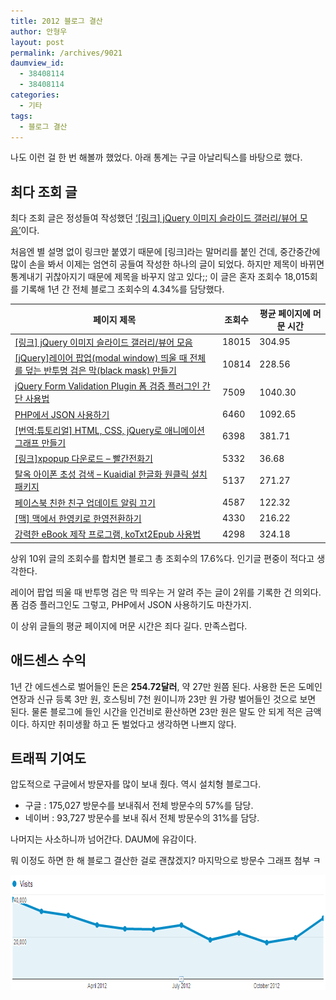 ```yaml
---
title: 2012 블로그 결산
author: 안형우
layout: post
permalink: /archives/9021
daumview_id:
  - 38408114
  - 38408114
categories:
  - 기타
tags:
  - 블로그 결산
---
```

나도 이런 걸 한 번 해볼까 했었다. 아래 통계는 구글 아날리틱스를 바탕으로 했다.

## 최다 조회 글

최다 조회 글은 정성들여 작성했던 [&#8216;[링크] jQuery 이미지 슬라이드 갤러리/뷰어 모음&#8217;][1]이다.

처음엔 별 설명 없이 링크만 붙였기 때문에 [링크]라는 말머리를 붙인 건데, 중간중간에 많이 손을 봐서 이제는 엄연히 공들여 작성한 하나의 글이 되었다. 하지만 제목이 바뀌면 통계내기 귀찮아지기 때문에 제목을 바꾸지 않고 있다;; 이 글은 혼자 조회수 18,015회를 기록해 1년 간 전체 블로그 조회수의 4.34%를 담당했다.

| 페이지 제목                                                                 | 조회수   | 평균 페이지에 머문 시간 |
| ---------------------------------------------------------------------- | ----- | ------------- |
| [[링크] jQuery 이미지 슬라이드 갤러리/뷰어 모음][1]                                    | 18015 | 304.95        |
| [[jQuery]레이어 팝업(modal window) 띄울 때 전체를 덮는 반투명 검은 막(black mask) 만들기][2] | 10814 | 228.56        |
| [jQuery Form Validation Plugin 폼 검증 플러그인 간단 사용법][3]                    | 7509  | 1040.30       |
| [PHP에서 JSON 사용하기][4]                                                   | 6460  | 1092.65       |
| [[번역:튜토리얼] HTML, CSS, jQuery로 애니메이션 그래프 만들기][5]                        | 6398  | 381.71        |
| [[링크]xpopup 다운로드 – 빨간전화기][6]                                           | 5332  | 36.68         |
| [탈옥 아이폰 초성 검색 – Kuaidial 한글화 원클릭 설치 패키지][7]                            | 5137  | 271.27        |
| [페이스북 친한 친구 업데이트 알림 끄기][8]                                             | 4587  | 122.32        |
| [[맥] 맥에서 한영키로 한영전환하기][9]                                               | 4330  | 216.22        |
| [강력한 eBook 제작 프로그램, koTxt2Epub 사용법][10]                                | 4298  | 324.18        |

상위 10위 글의 조회수를 합치면 블로그 총 조회수의 17.6%다. 인기글 편중이 적다고 생각한다.

레이어 팝업 띄울 때 반투명 검은 막 띄우는 거 알려 주는 글이 2위를 기록한 건 의외다. 폼 검증 플러그인도 그렇고, PHP에서 JSON 사용하기도 마찬가지.

이 상위 글들의 평균 페이지에 머문 시간은 죄다 길다. 만족스럽다.

## 애드센스 수익

1년 간 에드센스로 벌어들인 돈은 **254.72달러**, 약 27만 원쯤 된다. 사용한 돈은 도메인 연장과 신규 등록 3만 원, 호스팅비 7천 원이니까 23만 원 가량 벌어들인 것으로 보면 된다. 물론 블로그에 들인 시간을 인건비로 환산하면 23만 원은 말도 안 되게 적은 금액이다. 하지만 취미생활 하고 돈 벌었다고 생각하면 나쁘지 않다.

## 트래픽 기여도

압도적으로 구글에서 방문자를 많이 보내 줬다. 역시 설치형 블로그다.

*   구글 : 175,027 방문수를 보내줘서 전체 방문수의 57%를 담당.
*   네이버 : 93,727 방문수를 보내 줘서 전체 방문수의 31%를 담당.

나머지는 사소하니까 넘어간다. DAUM에 유감이다.

뭐 이정도 하면 한 해 블로그 결산한 걸로 괜찮겠지? 마지막으로 방문수 그래프 첨부 ㅋ

<img class="aligncenter" alt="" src="/uploads/legacy/mytory-2012-visits.png" width="802" height="184" />

 [1]: https://mytory.net/archives/410 "[링크] jQuery 이미지 슬라이드 갤러리/뷰어 모음"
 [2]: https://mytory.net/archives/783 "[jQuery]레이어 팝업(modal window) 띄울 때 전체를 덮는 반투명 검은 막(black mask) 만들기"
 [3]: https://mytory.net/archives/195 "jQuery Form Validation Plugin 폼 검증 플러그인 간단 사용법"
 [4]: https://mytory.net/archives/40 "PHP에서 JSON 사용하기"
 [5]: https://mytory.net/archives/1893 "[번역:튜토리얼] HTML, CSS, jQuery로 애니메이션 그래프 만들기"
 [6]: https://mytory.net/archives/700 "[링크]xpopup 다운로드 – 빨간전화기"
 [7]: https://mytory.net/archives/1497 "탈옥 아이폰 초성 검색 – Kuaidial 한글화 원클릭 설치 패키지"
 [8]: https://mytory.net/archives/2354 "페이스북 친한 친구 업데이트 알림 끄기"
 [9]: https://mytory.net/archives/2081 "[맥] 맥에서 한영키로 한영전환하기"
 [10]: https://mytory.net/archives/1694 "강력한 eBook 제작 프로그램, koTxt2Epub 사용법"